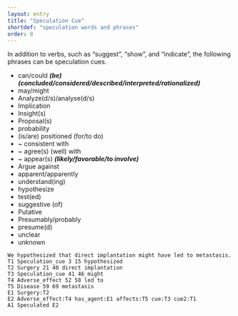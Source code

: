 ```yaml
---
layout: entry
title: "Speculation Cue"
shortdef: "speculation words and phrases"
order: 8
---
```


In addition to verbs, such as “suggest”, “show”, and “indicate”, the
following phrases can be speculation cues.

- can/could ***(be) (concluded/considered/described/interpreted/rationalized)***
- may/might
- Analyze(d/s)/analyse(d/s)
- Implication   
- Insight(s)
- Proposal(s)
- probability
- (is/are) positioned (for/to do)
- ~ consistent with
- ~ agree(s) (well) with
- ~ appear(s) ***(likely/favorable/to involve)***
- Argue against
- apparent/apparently
- understand(ing)
- hypothesize
- test(ed)
- suggestive (of)
- Putative
- Presumably/probably
- presume(d)
- unclear
- unknown


~~~ ann
We hypothesized that direct implantation might have led to metastasis.
T1 Speculation_cue 3 15 hypothesized
T2 Surgery 21 40 direct implantation
T3 Speculation_cue 41 46 might
T4 Adverse_effect 52 58 led to
T5 Disease 59 69 metastasis
E1 Surgery:T2 
E2 Adverse_effect:T4 has_agent:E1 affects:T5 cue:T3 cue2:T1 
A1 Speculated E2
~~~
